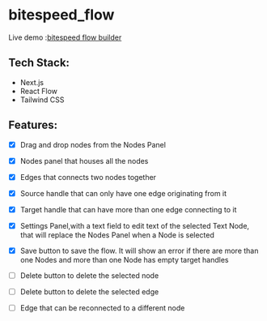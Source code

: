 # bitespeed_flow
Live demo :[bitespeed flow builder](https://bitespeed-flow-bg1y.vercel.app/)
## Tech Stack:
- Next.js
- React Flow
- Tailwind CSS

## Features: 
- [x] Drag and drop nodes from the Nodes Panel
- [x] Nodes panel that houses all the nodes
- [x] Edges that connects two nodes together
- [x] Source handle that can only have one edge originating from it
- [x] Target handle that can have more than one edge connecting to it
- [x] Settings Panel,with a text field to edit text of the selected Text Node, that will replace the Nodes Panel when a Node is selected
- [x] Save button to save the flow. It will show an error if there are more than one Nodes and more than one Node has empty target handles
- [ ] Delete button to delete the selected node
- [ ] Delete button to delete the selected edge
- [ ] Edge that can be reconnected to a different node
      
